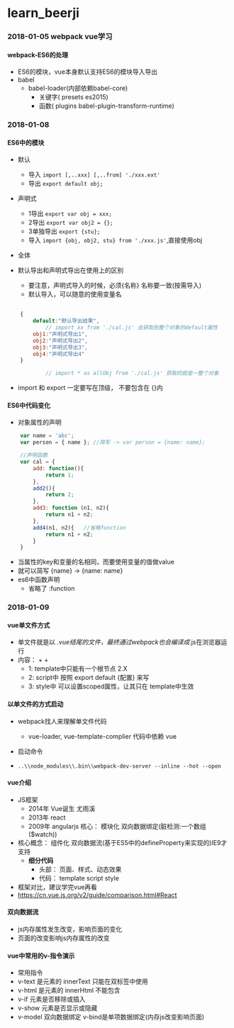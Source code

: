 # learn_beerji
### 2018-01-05 webpack vue学习

#### webpack-ES6的处理
* ES6的模块，vue本身默认支持ES6的模块导入导出
* babel
	- babel-loader(内部依赖babel-core)
		+ 关键字( presets es2015)
		+ 函数( plugins babel-plugin-transform-runtime)

### 2018-01-08

#### ES6中的模块
* 默认
	- 导入 `import [,..xxx] [,..from] './xxx.ext'`
	- 导出 `export default obj;`

* 声明式
	- 1导出 `export var obj = xxx;`
	- 2导出 `export var obj2 = {};`
	- 3单独导出 `export {stu};`
	- 导入 `import {obj, obj2, stu} from './xxx.js'`,直接使用obj
* 全体
* 默认导出和声明式导出在使用上的区别
	- 要注意，声明式导入的时候，必须{名称} 名称要一致(按需导入)
	- 默认导入，可以随意的使用变量名

```javascript
	
	{
		default:"默认导出结果",
			// import xx from './cal.js' 会获取到整个对象的default属性
		obj1:"声明式导出1",
		obj2:"声明式导出2",
		obj3:"声明式导出3",
		obj4:"声明式导出4"
	}

			// import * as allObj from './cal.js' 获取的就是一整个对象

```

* import 和 export 一定要写在顶级， 不要包含在 {}内

#### ES6中代码变化
* 对象属性的声明

```javascript 
	var name = 'abc';
	var person = { name }; //简写 -> var person = {name: name};

	//声明函数
	var cal = {
		add: function(){
			return 1;
		},
		add2(){
			return 2;
		},
		add3: function (n1, n2){
			return n1 + n2;
		},
		add4(n1, n2){	//省略function
			return n1 + n2;
		}
	}
```

* 当属性的key和变量的名相同，而要使用变量的值做value
* 就可以简写 {name} -> {name: name}
* es6中函数声明
	- 省略了 :function

### 2018-01-09

#### vue单文件方式
* 单文件就是以 *.vue结尾的文件，最终通过webpack也会编译成*.js在浏览器运行
* 内容： <template></template> + <script></script> + <style></style>
	- 1: template中只能有一个根节点 2.X
	- 2: script中 按照 export default {配置} 来写
	- 3: style中 可以设置scoped属性，让其只在 template中生效

#### 以单文件的方式启动
* webpack找人来理解单文件代码
	- vue-loader, vue-template-complier 代码中依赖 vue

* 启动命令
* `..\\node_modules\\.bin\\webpack-dev-server --inline --hot --open`

#### vue介绍
*  JS框架
	- 2014年 Vue诞生 尤雨溪
	- 2013年 react 
	- 2009年 angularjs  核心： 模块化 双向数据绑定(脏检测:一个数组($watch))
* 核心概念： 组件化 双向数据流(基于ES5中的defineProperty来实现的)IE9才支持
	- __细分代码__
		+ 头部： 页面、样式、动态效果
		+ 代码： template script style
* 框架对比，建议学完vue再看
* https://cn.vue.js.org/v2/guide/comparison.html#React

#### 双向数据流
* js内存属性发生改变，影响页面的变化
* 页面的改变影响js内存属性的改变

#### vue中常用的v-指令演示
* 常用指令
* v-text 是元素的 innerText 只能在双标签中使用
* v-html 是元素的 innerHtml 不能包含<!-- {{xxx}} -->
* v-if 元素是否移除或插入
* v-show 元素是否显示或隐藏
* v-model 双向数据绑定 v-bind是单项数据绑定(内存js改变影响页面)


